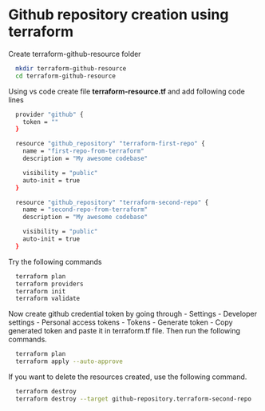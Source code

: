 # Github repository creation using terraform

Create terraform-github-resource folder 
```sh
  mkdir terraform-github-resource
  cd terraform-github-resource
```
Using vs code create file <b>terraform-resource.tf</b> and add following code lines
```sh
  provider "github" {
    token = ""
  }

  resource "github_repository" "terraform-first-repo" {
    name = "first-repo-from-terraform"
    description = "My awesome codebase"

    visibility = "public"
    auto-init = true
  }

  resource "github_repository" "terraform-second-repo" {
    name = "second-repo-from-terraform"
    description = "My awesome codebase"

    visibility = "public"
    auto-init = true
  }
```

Try the following commands
```sh
  terraform plan
  terraform providers
  terraform init
  terraform validate
```

Now create github credential token by going through - Settings - Developer settings - Personal access tokens - Tokens - Generate token - Copy generated token and paste it in terraform.tf file. Then run the following commands.
```sh
  terraform plan
  terraform apply --auto-approve
```

If you want to delete the resources created, use the following command.
```sh
  terraform destroy
  terraform destroy --target github-repository.terraform-second-repo
```

